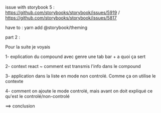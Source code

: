issue with storybook 5 : https://github.com/storybooks/storybook/issues/5919 / https://github.com/storybooks/storybook/issues/5817

have to : yarn add @storybook/theming


part 2 :

Pour la suite je voyais

1- explication du compound avec genre une tab bar + a quoi ça sert

2- context react ~ comment est transmis l'info dans le compound

3- application dans la liste en mode non controlé. Comme ça on utilise le contexte

4- comment on ajoute le mode controlé, mais avant on doit expliqué ce qu'est le controlé/non-controlé


==> conclusion
